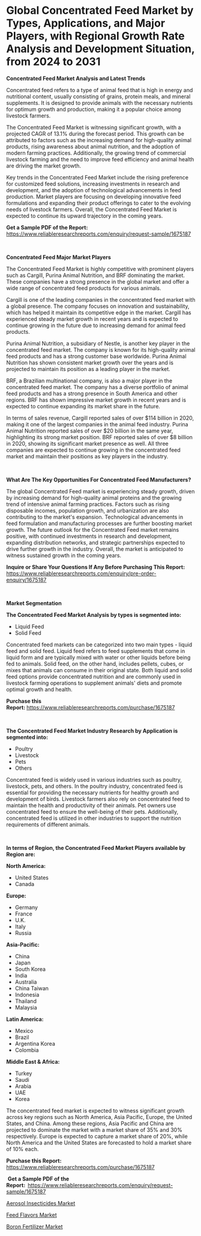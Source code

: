 <p><h1>Global Concentrated Feed Market by Types, Applications, and Major Players, with Regional Growth Rate Analysis and Development Situation, from 2024 to 2031</h1></p><p><strong>Concentrated Feed Market Analysis and Latest Trends</strong></p>
<p><p>Concentrated feed refers to a type of animal feed that is high in energy and nutritional content, usually consisting of grains, protein meals, and mineral supplements. It is designed to provide animals with the necessary nutrients for optimum growth and production, making it a popular choice among livestock farmers.</p><p>The Concentrated Feed Market is witnessing significant growth, with a projected CAGR of 13.1% during the forecast period. This growth can be attributed to factors such as the increasing demand for high-quality animal products, rising awareness about animal nutrition, and the adoption of modern farming practices. Additionally, the growing trend of commercial livestock farming and the need to improve feed efficiency and animal health are driving the market growth.</p><p>Key trends in the Concentrated Feed Market include the rising preference for customized feed solutions, increasing investments in research and development, and the adoption of technological advancements in feed production. Market players are focusing on developing innovative feed formulations and expanding their product offerings to cater to the evolving needs of livestock farmers. Overall, the Concentrated Feed Market is expected to continue its upward trajectory in the coming years.</p></p>
<p><strong>Get a Sample PDF of the Report:&nbsp;</strong> <a href="https://www.reliableresearchreports.com/enquiry/request-sample/1675187">https://www.reliableresearchreports.com/enquiry/request-sample/1675187</a></p>
<p>&nbsp;</p>
<p><strong>Concentrated Feed Major Market Players</strong></p>
<p><p>The Concentrated Feed Market is highly competitive with prominent players such as Cargill, Purina Animal Nutrition, and BRF dominating the market. These companies have a strong presence in the global market and offer a wide range of concentrated feed products for various animals.</p><p>Cargill is one of the leading companies in the concentrated feed market with a global presence. The company focuses on innovation and sustainability, which has helped it maintain its competitive edge in the market. Cargill has experienced steady market growth in recent years and is expected to continue growing in the future due to increasing demand for animal feed products.</p><p>Purina Animal Nutrition, a subsidiary of Nestle, is another key player in the concentrated feed market. The company is known for its high-quality animal feed products and has a strong customer base worldwide. Purina Animal Nutrition has shown consistent market growth over the years and is projected to maintain its position as a leading player in the market.</p><p>BRF, a Brazilian multinational company, is also a major player in the concentrated feed market. The company has a diverse portfolio of animal feed products and has a strong presence in South America and other regions. BRF has shown impressive market growth in recent years and is expected to continue expanding its market share in the future.</p><p>In terms of sales revenue, Cargill reported sales of over $114 billion in 2020, making it one of the largest companies in the animal feed industry. Purina Animal Nutrition reported sales of over $20 billion in the same year, highlighting its strong market position. BRF reported sales of over $8 billion in 2020, showing its significant market presence as well. All three companies are expected to continue growing in the concentrated feed market and maintain their positions as key players in the industry.</p></p>
<p>&nbsp;</p>
<p><strong>What Are The Key Opportunities For Concentrated Feed Manufacturers?</strong></p>
<p><p>The global Concentrated Feed market is experiencing steady growth, driven by increasing demand for high-quality animal proteins and the growing trend of intensive animal farming practices. Factors such as rising disposable incomes, population growth, and urbanization are also contributing to the market's expansion. Technological advancements in feed formulation and manufacturing processes are further boosting market growth. The future outlook for the Concentrated Feed market remains positive, with continued investments in research and development, expanding distribution networks, and strategic partnerships expected to drive further growth in the industry. Overall, the market is anticipated to witness sustained growth in the coming years.</p></p>
<p><strong>Inquire or Share Your Questions If Any Before Purchasing This Report:</strong> <a href="https://www.reliableresearchreports.com/enquiry/pre-order-enquiry/1675187">https://www.reliableresearchreports.com/enquiry/pre-order-enquiry/1675187</a></p>
<p>&nbsp;</p>
<p><strong>Market Segmentation</strong></p>
<p><strong>The Concentrated Feed Market Analysis by types is segmented into:</strong></p>
<p><ul><li>Liquid Feed</li><li>Solid Feed</li></ul></p>
<p><p>Concentrated feed markets can be categorized into two main types - liquid feed and solid feed. Liquid feed refers to feed supplements that come in liquid form and are typically mixed with water or other liquids before being fed to animals. Solid feed, on the other hand, includes pellets, cubes, or mixes that animals can consume in their original state. Both liquid and solid feed options provide concentrated nutrition and are commonly used in livestock farming operations to supplement animals' diets and promote optimal growth and health.</p></p>
<p><strong>Purchase this Report:&nbsp;</strong><a href="https://www.reliableresearchreports.com/purchase/1675187">https://www.reliableresearchreports.com/purchase/1675187</a></p>
<p>&nbsp;</p>
<p><strong>The Concentrated Feed Market Industry Research by Application is segmented into:</strong></p>
<p><ul><li>Poultry</li><li>Livestock</li><li>Pets</li><li>Others</li></ul></p>
<p><p>Concentrated feed is widely used in various industries such as poultry, livestock, pets, and others. In the poultry industry, concentrated feed is essential for providing the necessary nutrients for healthy growth and development of birds. Livestock farmers also rely on concentrated feed to maintain the health and productivity of their animals. Pet owners use concentrated feed to ensure the well-being of their pets. Additionally, concentrated feed is utilized in other industries to support the nutrition requirements of different animals.</p></p>
<p>&nbsp;</p>
<p><strong>In terms of Region, the Concentrated Feed Market Players available by Region are:</strong></p>
<p>
    <p> <strong> North America: </strong>
        <ul>
            <li>United States</li>
            <li>Canada</li>
        </ul>
        </p> 
    <p> <strong> Europe: </strong>
        <ul>
            <li>Germany</li>
            <li>France</li>
            <li>U.K.</li>
            <li>Italy</li>
            <li>Russia</li>
        </ul>
        </p> 
    <p> <strong> Asia-Pacific: </strong>
        <ul>
            <li>China</li>
            <li>Japan</li>
            <li>South Korea</li>
            <li>India</li>
            <li>Australia</li>
            <li>China Taiwan</li>
            <li>Indonesia</li>
            <li>Thailand</li>
            <li>Malaysia</li>
        </ul>
        </p> 
    <p> <strong> Latin America: </strong>
        <ul>
            <li>Mexico</li>
            <li>Brazil</li>
            <li>Argentina Korea</li>
            <li>Colombia</li>
        </ul>
        </p> 
    <p> <strong> Middle East & Africa: </strong>
        <ul>
            <li>Turkey</li>
            <li>Saudi</li>
            <li>Arabia</li>
            <li>UAE</li>
            <li>Korea</li>
        </ul>
    </p>
    </p>
<p><p>The concentrated feed market is expected to witness significant growth across key regions such as North America, Asia Pacific, Europe, the United States, and China. Among these regions, Asia Pacific and China are projected to dominate the market with a market share of 35% and 30% respectively. Europe is expected to capture a market share of 20%, while North America and the United States are forecasted to hold a market share of 10% each.</p></p>
<p><strong>Purchase this Report: </strong><a href="https://www.reliableresearchreports.com/purchase/1675187">https://www.reliableresearchreports.com/purchase/1675187</a></p>
<p>&nbsp;<strong>Get a Sample PDF of the Report:&nbsp;&nbsp;</strong><a href="https://www.reliableresearchreports.com/enquiry/request-sample/1675187">https://www.reliableresearchreports.com/enquiry/request-sample/1675187</a></p>
<p><strong></strong></p>
<p><p><a href="https://github.com/changoleonlaverguenzanoexiste/Market-Research-Report-List-2/blob/main/aerosol-insecticides-market.md">Aerosol Insecticides Market</a></p><p><a href="https://github.com/danielneavesallisons03mba/Market-Research-Report-List-1/blob/main/feed-flavors-market.md">Feed Flavors Market</a></p><p><a href="https://github.com/dimitrishawkinswaynenp91rgz/Market-Research-Report-List-1/blob/main/boron-fertilizer-market.md">Boron Fertilizer Market</a></p></p>